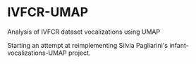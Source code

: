 # IVFCR-UMAP
Analysis of IVFCR dataset vocalizations using UMAP

Starting an attempt at reimplementing Silvia Pagliarini's infant-vocalizations-UMAP project.
